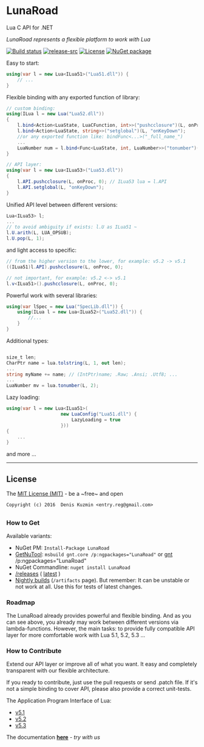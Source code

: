 # LunaRoad

Lua C API for .NET 

*LunaRoad represents a flexible platform to work with Lua*

[![Build status](https://ci.appveyor.com/api/projects/status/94y78phdvkoi5oda/branch/master?svg=true)](https://ci.appveyor.com/project/3Fs/lunaroad/branch/master)
[![release-src](https://img.shields.io/github/release/3F/LunaRoad.svg)](https://github.com/3F/LunaRoad/releases/latest)
[![License](https://img.shields.io/badge/License-MIT-74A5C2.svg)](https://github.com/3F/LunaRoad/blob/master/LICENSE)
[![NuGet package](https://img.shields.io/nuget/v/LunaRoad.svg)](https://www.nuget.org/packages/LunaRoad/) 

Easy to start:

```csharp
using(var l = new Lua<ILua51>("Lua51.dll")) {
    // ...
}
```

Flexible binding with any exported function of library:

```csharp
// custom binding:
using(ILua l = new Lua("Lua52.dll"))
{
    l.bind<Action<LuaState, LuaCFunction, int>>("pushcclosure")(L, onProc, 0);
    l.bind<Action<LuaState, string>>("setglobal")(L, "onKeyDown");
    //or any exported function like: bindFunc<...>("_full_name_")
    ...
    LuaNumber num = l.bind<Func<LuaState, int, LuaNumber>>("tonumber")(L, 7);
}

// API layer:
using(var l = new Lua<ILua53>("Lua53.dll"))
{
    l.API.pushcclosure(L, onProc, 0); // ILua53 lua = l.API
    l.API.setglobal(L, "onKeyDown");
}
```

Unified API level between different versions:

```csharp
Lua<ILua53> l;
...
// to avoid ambiguity if exists: l.U as ILua51 ~
l.U.arith(L, LUA_OPSUB);
l.U.pop(L, 1);
```

and light access to specific:

```csharp
// from the higher version to the lower, for example: v5.2 -> v5.1
((ILua51)l.API).pushcclosure(L, onProc, 0); 

// not important, for example: v5.2 <-> v5.1
l.v<ILua51>().pushcclosure(L, onProc, 0); 
```

Powerful work with several libraries:

```csharp
using(var lSpec = new Lua("SpecLib.dll")) {
    using(ILua l = new Lua<ILua52>("Lua52.dll")) {
        //...
    }
}
```

Additional types:

```csharp

size_t len;
CharPtr name = lua.tolstring(L, 1, out len);
...
string myName += name; // (IntPtr)name; .Raw; .Ansi; .Utf8; ...
...
LuaNumber mv = lua.tonumber(L, 2);
```

Lazy loading:

```csharp
using(var l = new Lua<ILua51>(
                    new LuaConfig("Lua51.dll") {
                        LazyLoading = true
                    }))
{
    ...
}
```

and more ...

----


## License

The [MIT License (MIT)](https://github.com/3F/LunaRoad/blob/master/LICENSE) - be a ~free~ and open

```
Copyright (c) 2016  Denis Kuzmin <entry.reg@gmail.com>
```

##

### How to Get

Available variants:

* NuGet PM: `Install-Package LunaRoad`
* [GetNuTool](https://github.com/3F/GetNuTool): `msbuild gnt.core /p:ngpackages="LunaRoad"` or [gnt](https://github.com/3F/GetNuTool/releases/download/v1.5/gnt.bat) /p:ngpackages="LunaRoad"
* NuGet Commandline: `nuget install LunaRoad`
* [/releases](https://github.com/3F/LunaRoad/releases) ( [latest](https://github.com/3F/LunaRoad/releases/latest) )
* [Nightly builds](https://ci.appveyor.com/project/3Fs/LunaRoad/history) (`/artifacts` page). But remember: It can be unstable or not work at all. Use this for tests of latest changes.


### Roadmap

The LunaRoad already provides powerful and flexible binding. And as you can see above, you already may work between different versions via lambda-functions.
However, the main tasks: to provide fully compatible API layer for more comfortable work with Lua 5.1, 5.2, 5.3 ...


### How to Contribute

Extend our API layer or improve all of what you want. It easy and completely transparent with our flexible architecture.

If you ready to contribute, just use the pull requests or send .patch file. If it's not a simple binding to cover API, please also provide a correct unit-tests.

The Application Program Interface of Lua:

* [v5.1](https://www.lua.org/manual/5.1/manual.html#3)
* [v5.2](https://www.lua.org/manual/5.2/manual.html#4)
* [v5.3](https://www.lua.org/manual/5.3/manual.html#4)

The documentation **[here](https://github.com/3F/LunaRoad/wiki/API)** - *try with us*